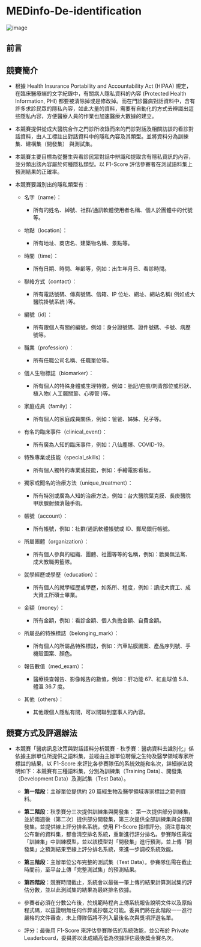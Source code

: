 # MEDinfo-De-identification
![image](https://user-images.githubusercontent.com/86537930/137403884-1622a51c-b2b8-420d-9bd0-98f11d9d52a9.png)
## 前言
## 競賽簡介
* 根據 Health Insurance Portability and Accountability Act (HIPAA) 規定，在臨床醫療端的文字紀錄中，有關病人隱私資料的內容 (Protected Health Information, PHI) 都要被清除掉或是修改掉。而在門診醫病對話資料中，含有許多求診民眾的隱私內容，如此大量的資料，需要有自動化的方式去辨識出這些隱私內容，方便醫療人員的作業也加速醫療大數據的建立。

* 本競賽提供從成大醫院合作之門診所收錄而來的門診對話及相關訪談的看診對話資料，由人工標註出對話資料中的隱私內容及其類型。並將資料分為訓練集、建構集（開發集） 與測試集。

* 本競賽主要目標為從醫生與看診民眾對話中辨識和提取含有隱私資訊的內容，並分類出該內容屬於何種隱私類型。以 F1-Score 評估參賽者在測試語料集上預測結果的正確率。

* 本競賽要識別出的隱私類型有：
  * 名字（name）：
    * 所有的姓名、綽號、社群/通訊軟體使用者名稱、個人於團體中的代號等。
    
  * 地點（location）：
    * 所有地址、商店名、建築物名稱、景點等。
  * 時間（time）：
    * 所有日期、時間、年齡等，例如：出生年月日、看診時間。
  * 聯絡方式（contact）：
    * 所有電話號碼、傳真號碼、信箱、IP 位址、網址、網站名稱( 例如成大醫院掛號系統 )等。
  * 編號（id）：
    * 所有跟個人有關的編號，例如：身分證號碼、證件號碼、卡號、病歷號等。
  * 職業（profession）：
    * 所有任職公司名稱、任職單位等。
  * 個人生物標誌（biomarker）：
    * 所有個人的特殊身體或生理特徵，例如：胎記/疤痕/刺青部位或形狀、植入物( 人工髖關節、心導管 )等。
  * 家庭成員（family）：
    * 所有個人的家庭成員關係，例如：爸爸、姊姊、兒子等。
  * 有名的臨床事件（clinical_event）：
    * 所有廣為人知的臨床事件，例如：八仙塵爆、COVID-19。
  * 特殊專業或技能（special_skills）：
    * 所有個人獨特的專業或技能，例如：手繪電影看板。
  * 獨家或聞名的治療方法（unique_treatment）：
    * 所有特別或廣為人知的治療方法，例如：台大醫院葉克膜、長庚醫院甲狀腺射頻消融手術。
  * 帳號（account）：
    * 所有帳號，例如：社群/通訊軟體帳號或 ID、郵局銀行帳號。
  * 所屬團體（organization）：
    * 所有個人參與的組織、團體、社團等等的名稱，例如：歡樂無法黨、成大教職男籃隊。
  * 就學經歷或學歷（education）：
    * 所有個人的就學經歷或學歷，如系所、程度，例如：讀成大資工、成大資工所碩士畢業。
  * 金額（money）：
    * 所有金額，例如：看診金額、個人負擔金額、自費金額。
  * 所屬品的特殊標誌（belonging_mark）：
    * 所有個人的所屬品特殊標誌，例如：汽車貼膜圖案、產品序列號、手機殼圖案、顏色。
  * 報告數值（med_exam）：
    * 醫療檢查報告、影像報告的數值，例如：肝功能 67、紅血球值 5.8、體溫 36.7 度。
  * 其他（others）：
    * 其他跟個人隱私有關，可以關聯到當事人的內容。
## 競賽方式及評選辦法
* 本競賽「醫病訊息決策與對話語料分析競賽 - 秋季賽：醫病資料去識別化」係依據主辦單位所提供之語料集，並經由主辦單位聘僱之生物及醫學領域專家所標註的結果，以 F1-Score 來評比各參賽隊伍的系統效能和名次，詳細辦法說明如下：本競賽有三種語料集，分別為訓練集（Training Data）、開發集（Development Data）及測試集（Test Data）。

  * **第一階段**：主辦單位提供約 20 篇經生物及醫學領域專家標註之範例資料。
  
  * **第二階段**：秋季賽分三次提供訓練集與開發集： 第一次提供部分訓練集，並於兩週後（第二次）提供部分開發集，第三次提供全部訓練集與全部開發集。並提供線上評分排名系統，使用 F1-Score 指標評分。須注意每次公布新的資料集，都會清空排名系統，重新進行評分排名。參賽隊伍需從「訓練集」中訓練模型，並以該模型對「開發集」進行預測，並上傳「開發集」之預測結果至線上評分排名系統，來進一步調校系統效能。
  
  * **第三階段**：主辦單位公布完整的測試集（Test Data）。參賽隊伍需在截止時間前，至平台上傳「完整測試集」的預測結果。
  
  * **第四階段**：競賽時間截止，系統會以最後一筆上傳的結果計算測試集的評估分數，並以此測試集的結果為最終排名依據。
  
  * 參賽者必須在分數公布後，於規範時程內上傳系統報告說明文件以及原始程式碼，以茲證明無任何作弊或抄襲之可能。委員們將在此階段一一進行嚴格的文件審查，未上傳隊伍將不列入最後名次與獎項評選名單。
  
  * 評分：最後用 F1-Score 來評估參賽隊伍的系統效能，並公布於 Private Leaderboard，委員將以此成績高低為依據評估最後獎金賽名次。
